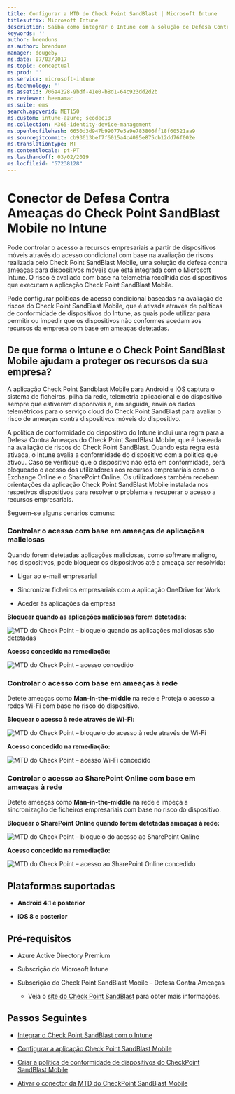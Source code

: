 ```yaml
---
title: Configurar a MTD do Check Point SandBlast | Microsoft Intune
titlesuffix: Microsoft Intune
description: Saiba como integrar o Intune com a solução de Defesa Contra Ameaças Check Point SandBlast Mobile para controlar o acesso aos seus recursos empresariais a partir de dispositivos móveis.
keywords: ''
author: brenduns
ms.author: brenduns
manager: dougeby
ms.date: 07/03/2017
ms.topic: conceptual
ms.prod: ''
ms.service: microsoft-intune
ms.technology: ''
ms.assetid: 706a4228-9bdf-41e0-b8d1-64c923dd2d2b
ms.reviewer: heenamac
ms.suite: ems
search.appverid: MET150
ms.custom: intune-azure; seodec18
ms.collection: M365-identity-device-management
ms.openlocfilehash: 6650d3d947b99077e5a9e783806ff18f60521aa9
ms.sourcegitcommit: cb93613bef7f6015a4c4095e875cb12dd76f002e
ms.translationtype: MT
ms.contentlocale: pt-PT
ms.lasthandoff: 03/02/2019
ms.locfileid: "57238128"
---
```

# <a name="check-point-sandblast-mobile-threat-defense-connector-with-intune"></a>Conector de Defesa Contra Ameaças do Check Point SandBlast Mobile no Intune

Pode controlar o acesso a recursos empresariais a partir de dispositivos móveis através do acesso condicional com base na avaliação de riscos realizada pelo Check Point SandBlast Mobile, uma solução de defesa contra ameaças para dispositivos móveis que está integrada com o Microsoft Intune. O risco é avaliado com base na telemetria recolhida dos dispositivos que executam a aplicação Check Point SandBlast Mobile.

Pode configurar políticas de acesso condicional baseadas na avaliação de riscos do Check Point SandBlast Mobile, que é ativada através de políticas de conformidade de dispositivos do Intune, as quais pode utilizar para permitir ou impedir que os dispositivos não conformes acedam aos recursos da empresa com base em ameaças detetadas.

## <a name="how-do-intune-and-check-point-sandblast-mobile-help-protect-your-company-resources"></a>De que forma o Intune e o Check Point SandBlast Mobile ajudam a proteger os recursos da sua empresa?

A aplicação Check Point Sandblast Mobile para Android e iOS captura o sistema de ficheiros, pilha da rede, telemetria aplicacional e do dispositivo sempre que estiverem disponíveis e, em seguida, envia os dados telemétricos para o serviço cloud do Check Point SandBlast para avaliar o risco de ameaças contra dispositivos móveis do dispositivo.

A política de conformidade do dispositivo do Intune inclui uma regra para a Defesa Contra Ameaças do Check Point SandBlast Mobile, que é baseada na avaliação de riscos do Check Point SandBlast. Quando esta regra está ativada, o Intune avalia a conformidade do dispositivo com a política que ativou. Caso se verifique que o dispositivo não está em conformidade, será bloqueado o acesso dos utilizadores aos recursos empresariais como o Exchange Online e o SharePoint Online. Os utilizadores também recebem orientações da aplicação Check Point SandBlast Mobile instalada nos respetivos dispositivos para resolver o problema e recuperar o acesso a recursos empresariais.

<!-- ## Sample scenarios 
closing syntax for comment above is missing. Please insert closing syntax at intended location. -->

Seguem-se alguns cenários comuns:

### <a name="control-access-based-on-threats-from-malicious-apps"></a>Controlar o acesso com base em ameaças de aplicações maliciosas

Quando forem detetadas aplicações maliciosas, como software maligno, nos dispositivos, pode bloquear os dispositivos até a ameaça ser resolvida:

-   Ligar ao e-mail empresarial

-   Sincronizar ficheiros empresariais com a aplicação OneDrive for Work

-   Aceder às aplicações da empresa

**Bloquear quando as aplicações maliciosas forem detetadas:**

![MTD do Check Point – bloqueio quando as aplicações maliciosas são detetadas](./media/checkpoint-MTD-2.PNG)

**Acesso concedido na remediação:**

![MTD do Check Point – acesso concedido](./media/checkpoint-MTD-3.PNG)

### <a name="control-access-based-on-threat-to-network"></a>Controlar o acesso com base em ameaças à rede

Detete ameaças como **Man-in-the-middle** na rede e Proteja o acesso a redes Wi-Fi com base no risco do dispositivo.

**Bloquear o acesso à rede através de Wi-Fi:**

![MTD do Check Point – bloqueio do acesso à rede através de Wi-Fi](./media/checkpoint-MTD-4.PNG)

**Acesso concedido na remediação:**

![MTD do Check Point – acesso Wi-Fi concedido](./media/checkpoint-MTD-5.PNG)

### <a name="control-access-to-sharepoint-online-based-on-threat-to-network"></a>Controlar o acesso ao SharePoint Online com base em ameaças à rede

Detete ameaças como **Man-in-the-middle** na rede e impeça a sincronização de ficheiros empresariais com base no risco do dispositivo.

**Bloquear o SharePoint Online quando forem detetadas ameaças à rede:**

![MTD do Check Point – bloqueio do acesso ao SharePoint Online](./media/checkpoint-MTD-6.PNG)

**Acesso concedido na remediação:**

![MTD do Check Point – acesso ao SharePoint Online concedido](./media/checkpoint-MTD-7.PNG)

## <a name="supported-platforms"></a>Plataformas suportadas

-   **Android 4.1 e posterior**

-   **iOS 8 e posterior**

## <a name="pre-requisites"></a>Pré-requisitos

-   Azure Active Directory Premium

-   Subscrição do Microsoft Intune

-   Subscrição do Check Point SandBlast Mobile – Defesa Contra Ameaças
    -   Veja o [site do Check Point SandBlast](https://www.checkpoint.com/) para obter mais informações.

## <a name="next-steps"></a>Passos Seguintes

- [Integrar o Check Point SandBlast com o Intune](checkpoint-sandblast-mobile-mtd-connector-integration.md)

- [Configurar a aplicação Check Point SandBlast Mobile](mtd-apps-ios-app-configuration-policy-add-assign.md)

- [Criar a política de conformidade de dispositivos do CheckPoint SandBlast Mobile](mtd-device-compliance-policy-create.md)

- [Ativar o conector da MTD do CheckPoint SandBlast Mobile](mtd-connector-enable.md)
